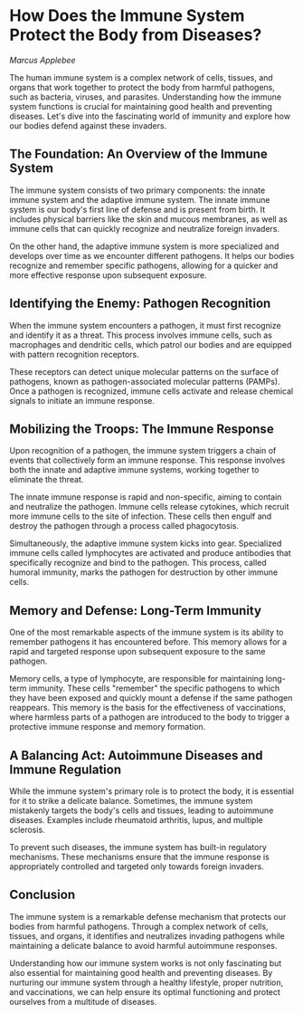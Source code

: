 # How Does the Immune System Protect the Body from Diseases?

*Marcus Applebee*


The human immune system is a complex network of cells, tissues, and organs that work together to protect the body from harmful pathogens, such as bacteria, viruses, and parasites. Understanding how the immune system functions is crucial for maintaining good health and preventing diseases. Let's dive into the fascinating world of immunity and explore how our bodies defend against these invaders.

## The Foundation: An Overview of the Immune System

The immune system consists of two primary components: the innate immune system and the adaptive immune system. The innate immune system is our body's first line of defense and is present from birth. It includes physical barriers like the skin and mucous membranes, as well as immune cells that can quickly recognize and neutralize foreign invaders.

On the other hand, the adaptive immune system is more specialized and develops over time as we encounter different pathogens. It helps our bodies recognize and remember specific pathogens, allowing for a quicker and more effective response upon subsequent exposure.

## Identifying the Enemy: Pathogen Recognition

When the immune system encounters a pathogen, it must first recognize and identify it as a threat. This process involves immune cells, such as macrophages and dendritic cells, which patrol our bodies and are equipped with pattern recognition receptors.

These receptors can detect unique molecular patterns on the surface of pathogens, known as pathogen-associated molecular patterns (PAMPs). Once a pathogen is recognized, immune cells activate and release chemical signals to initiate an immune response.

## Mobilizing the Troops: The Immune Response

Upon recognition of a pathogen, the immune system triggers a chain of events that collectively form an immune response. This response involves both the innate and adaptive immune systems, working together to eliminate the threat.

The innate immune response is rapid and non-specific, aiming to contain and neutralize the pathogen. Immune cells release cytokines, which recruit more immune cells to the site of infection. These cells then engulf and destroy the pathogen through a process called phagocytosis.

Simultaneously, the adaptive immune system kicks into gear. Specialized immune cells called lymphocytes are activated and produce antibodies that specifically recognize and bind to the pathogen. This process, called humoral immunity, marks the pathogen for destruction by other immune cells.

## Memory and Defense: Long-Term Immunity

One of the most remarkable aspects of the immune system is its ability to remember pathogens it has encountered before. This memory allows for a rapid and targeted response upon subsequent exposure to the same pathogen.

Memory cells, a type of lymphocyte, are responsible for maintaining long-term immunity. These cells "remember" the specific pathogens to which they have been exposed and quickly mount a defense if the same pathogen reappears. This memory is the basis for the effectiveness of vaccinations, where harmless parts of a pathogen are introduced to the body to trigger a protective immune response and memory formation.

## A Balancing Act: Autoimmune Diseases and Immune Regulation

While the immune system's primary role is to protect the body, it is essential for it to strike a delicate balance. Sometimes, the immune system mistakenly targets the body's cells and tissues, leading to autoimmune diseases. Examples include rheumatoid arthritis, lupus, and multiple sclerosis.

To prevent such diseases, the immune system has built-in regulatory mechanisms. These mechanisms ensure that the immune response is appropriately controlled and targeted only towards foreign invaders.

## Conclusion

The immune system is a remarkable defense mechanism that protects our bodies from harmful pathogens. Through a complex network of cells, tissues, and organs, it identifies and neutralizes invading pathogens while maintaining a delicate balance to avoid harmful autoimmune responses.

Understanding how our immune system works is not only fascinating but also essential for maintaining good health and preventing diseases. By nurturing our immune system through a healthy lifestyle, proper nutrition, and vaccinations, we can help ensure its optimal functioning and protect ourselves from a multitude of diseases.